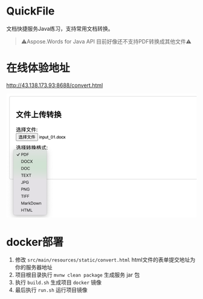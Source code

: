 # QuickFile
文档快捷服务Java练习，支持常用文档转换。
> ⚠️Aspose.Words for Java API 目前好像还不支持PDF转换成其他文件⚠️


# 在线体验地址
http://43.138.173.93:8688/convert.html

![convert_demo.png](output/convert_demo.png)

# docker部署
1. 修改 `src/main/resources/static/convert.html` html文件的表单提交地址为你的服务器地址
2. 项目根目录执行 `mvnw clean package` 生成服务 jar 包
3. 执行 `build.sh` 生成项目 `docker` 镜像
4. 最后执行 `run.sh` 运行项目镜像